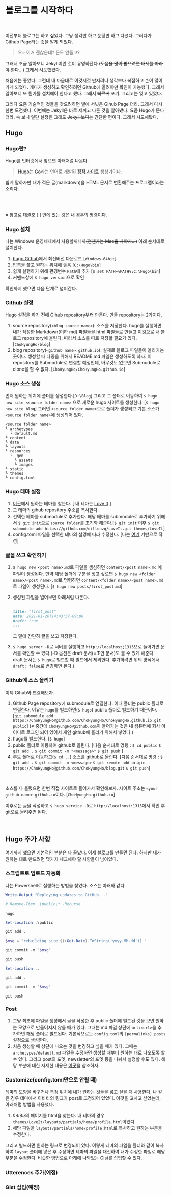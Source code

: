 # 블로그를 시작하다


<br />

이전부터 블로그는 하고 싶었다. 그냥 생각만 하고 눈팅만 하고 다녔다. 그러다가 Github Page라는 것을 알게 되었다.

>  오~ 이거 괜찮은데? 돈도 안들고?

그래서 조금 알아보니 Jekyll이란 것이 유명하단다.~~(도움을 많이 받으려면 대세를 따라야 한다...)~~ 그래서 시도했었다. 

처음에는 좋았다. 그런데 내 마음대로 이것저것 만지려니 생각보다 복잡하고 손이 많이 가게 되었다. 게다가 생성하고 확인하려면 Github에 올려야만 확인이 가능했다. 그래서 알아보니 또 뭔가를 설치해야 한다고 했다. 그래서 ~~빠르게~~ 포기. 그리고는 잊고 있었다.

그러다 요즘 기술적인 것들을 찾으려하면 열에 서넛은 Gihub Page 더라. 그래서 다시 한번 도전했다. 이번에는 Jekyll은 바로 제끼고 다른 것을 알아봤다. 요즘 Hugo가 뜬다더라. 슥 보니 일단 설정은 그래도 ~~Jekyll 보다는~~ 간단한 편이다. 그래서 시도해봤다.

## Hugo

### Hugo란?

Hugo를 인터넷에서 찾으면 아래처럼 나온다. 

> [Hugo](https://ko.wikipedia.org/wiki/%ED%9C%B4%EA%B3%A0_(%EC%86%8C%ED%94%84%ED%8A%B8%EC%9B%A8%EC%96%B4))는 [Go](https://ko.wikipedia.org/wiki/Go_(%ED%94%84%EB%A1%9C%EA%B7%B8%EB%9E%98%EB%B0%8D_%EC%96%B8%EC%96%B4))라는 언어로 개발된 [정적 사이트](https://ko.wikipedia.org/wiki/%EC%A0%95%EC%A0%81_%EC%9B%B9_%ED%8E%98%EC%9D%B4%EC%A7%80) 생성기이다. 

쉽게 말하자만 내가 적은 글(markdown)을 HTML 문서로 변환해주는 프로그램이라는 소리다. 

<br /><br />

※ 참고로 대괄호 [ ] 안에 있는 것은 내 경우의 명령이다.

### Hugo 설치

나는 Windows 운영체제에서 사용할꺼니까~~(언젠가는 Mac을 사야지...)~~ 아래 순서대로 설치한다.

1. [hugo Github](https://github.com/gohugoio/hugo/releases)에서 최신버전 다운로드 [`Windows-64bit`]
2. 압축을 풀고 원하는 위치에 놓음 [`C:\Hugo\bin`]
3. 쉽게 실행하기 위해 환경변수 `Path`에 추가 [`$ set PATH=%PATH%;C:\Hugo\bin`]
4.  커맨드창에 `$ hugo version`으로 확인

확인까지 했으면 다음 단계로 넘어간다.

### Github 설정

Hugo 설정을 하기 전에 Gihub repository부터 만든다. 만들 repository는 2가지다.

1. source repository(`<blog source name>`): 소스를 저장한다. hugo를 실행하면 내가 작성한 Markdown(이하 md) 파일들을 html 파일들로 만들고 이것으로 내 블로그 repository에 올린다. 따라서 소스를 따로 저장할 필요가 있다.[`ChoHyungHo/blog`]
2. blog repository(`<github name>.github.io`): 실제로 블로그 파일들이 올라가는 곳이다. 생성할 때 나중을 위해서 README.md 파일은 생성하도록 하자. 이 repository를 Submodule로 연결할 예정인데, 아무것도 없으면 Submodule로 clone을 할 수 없다. [`ChoHyungHo/ChoHyungHo.github.io`]

### Hugo 소스 생성

먼저 원하는 위치에 폴더를 생성한다.[`D:\Blog`] 그리고 그 폴더로 이동하여 `$ hugo new site <source folder name>` 으로 새로운 hugo 사이트를 생성한다. [`$ hugo new site blog`] 그러면 `<source folder name>`으로 폴더가 생성되고 기본 소스가 `<source folder name>`에 생성되어 있다.


```
<source folder name>
└ archetypes
  └ default.md
└ content
└ data
└ layouts
└ resources
  └ _gen
    └ assets
    └ images
└ static
└ themes
└ config.toml

```

### Hugo 테마 설정

1. [이곳](https://themes.gohugo.io/)에서 원하는 테마를 찾는다. [ 내 테마는 [Love It](https://themes.gohugo.io/loveit/) ]
2. 그 테마의 gihub repository 주소를 복사한다.
3. 선택한 테마를 submodule로 추가한다. 해당 테마를 submodule로 추가하기 위해서 `$ git init`으로 `source folder`를 초기화 해준다.[`$ git init` 이후 `$ git submodule add https://github.com/dillonzq/LoveIt.git themes/LoveIt`]
4. config.toml 파일을 선택한 테마의 설명에 따라 수정한다. [나는 [여기](https://themes.gohugo.io//theme/LoveIt/theme-documentation-basics/) 기반으로 작성]

### 글을 쓰고 확인하기

1. `$ hugo new <post name>.md`로 파일을 생성하면 `content/<post name>.md` 에 파일이 생성된다. 만약 해당 폴더에 구분을 짓고 싶으면 `$ hugo new <folder name>/<post name>.md`로 명령하면 `content/<folder name>/<post name>.md` 로 파일이 생성된다. [`$ hugo new posts/first_post.md`]

2. 생성된 파일을 열어보면 아래처럼 나온다.

   ```markdown
   ---
   title: "first_post"
   date: 2021-01-26T14:43:37+09:00
   draft: true
   ---
   
   ```

   그 밑에 간단히 글을 쓰고 저장한다.

3. `$ hugo server -D`로 서버를 실행하고 `http://localhost;1313`으로 들어가면 문서를 확인할 수 있다.(-D 옵션은 draft 문서(=초안 문서)도 볼 수 있게 해준다. draft 문서는 `$ hugo`로 빌드할 때 빌드에서 제외한다. 추가하려면 위의 양식에서 `draft: false`로 변경하면 된다.)

### Github에 소스 올리기

이제 Gihub와 연결해보자.

1. Github Page repository에 submodule로 연결한다. 이때 폴더는 public 폴더로 연결한다. 이유는 `hugo`를 빌드하면(`$ hugo`) public 폴더로 빌드하기 때문이다. 
   [`git submodule add https://ChoHyungHo@github.com/ChoHyungHo/ChoHyungHo.github.io.git public`]
   (※ 중간에 `ChoHyungHo@github.com`이 들어가는 것은 내 컴퓨터에 회사 아이디로 로그인 되어 있어서 개인 github에 올리기 위해서 넣었다.)
2. hugo를 빌드한다. [`$ hugo`]
3. public 폴더로 이동하여 github로 올린다. [다음 순서대로 명령 : `$ cd public` `$ git add .` `$ git commit -m "<message>"` `$ git push` ]
4. 루트 폴더로 이동하고(`$ cd ..`) 소스를 github로 올린다. [다음 순서대로 명령 : `$ git add .` `$ git commit -m <message>` `$ git remote add origin https://ChoHyungHo@github.com/ChoHyungHo/blog.git` `$ git push`]

<br />

소스를 다 올렸으면 한번 직접 사이트로 들어가서 확인해보자. 사이트 주소는 `<your github name>.github.io`이다.
[`ChoHyungHo.github.io`]

이후로는 글을 작성하고 `$ hugo service -D`로 `http://localhost:1313`에서 확인 후 git으로 올려주면 된다.

<br />

## Hugo 추가 사항

여기까지 했으면 기본적인 부분은 다 끝났다. 이제 블로그를 만들면 된다. 하지만 내가 원하는 대로 만드려면 몇가지 체크해야 할 사항들이 남아있다.

### 스크립트로 업로드 자동화

나는 Powershell로 실행하는 방법을 찾았다. 소스는 아래와 같다.

```powershell
Write-Output "Deploying updates to GitHub..."

# Remove-Item .\public\* -Recurse

hugo

Set-Location .\public

git add .

$msg = "rebuilding site $((Get-Date).ToString('yyyy-MM-dd')) "

git commit -m "$msg"

git push

Set-Location ..

git add .

git commit -m "$msg"

git push
```

### Post

1. 그냥 최초에 파일을 생성해서 글을 작성한 후 public 폴더에 빌드된 것을 보면 원하는 모양으로 만들어지지 않을 때가 있다. 그때는 md 파일 상단에 `url:<url>`을 추가하면 해당 폴더로 빌드된다. 기본적으로는 `config.toml`의 `[permalinks] posts` 설정으로 생성한다.
2. 처음 생성할 때 상단에 나오는 것을 변경하고 싶을 때가 있다. 그때는 `archetypes/default.md` 파일을 수정하면 생성할 때부터 원하는 대로 나오도록 할 수 있다. 그리고 post의 포멧, newsletter의 포멧 등을 나눠서 설정할 수도 있다. 해당 부분에 대한 자세한 내용은 [이곳](https://gohugo.io/content-management/archetypes/)을 참조하자.

### Customize(config.toml만으로 안될 때)

테마의 모양을 바꾸거나 특정 위치에 내가 원하는 것들을 넣고 싶을 때 사용한다. 나 같은 경우 테마에서 아바타의 링크가 post로 고정되어 있었다. 이것을 고치고 싶었는데, 아래처럼 방법을 사용했다.

1. 아바타의 페이지를 html을 찾는다. 내 테마의 경우 `themes/LoveIt/layouts/partials/home/profile.html`이었다. 
2. 해당 파일을 `layouts/partials/home/profile.html`로 복사하고 원하는 부분을 수정한다.

그리고 빌드하면 원하는 링크로 변경되어 있다. 이렇게 테마의 파일을 폴더와 같이 복사하여  `layout` 폴더에 넣은 후 수정하면 테마의 파일을 대신하여 내가 수정한 파일로 해당 부분을 수정한다. 비슷한 방법으로 아래에 나와있는 Gist를 삽입할 수 있다.

### Utterences 추가(예정)

### Gist 삽입(예정)


